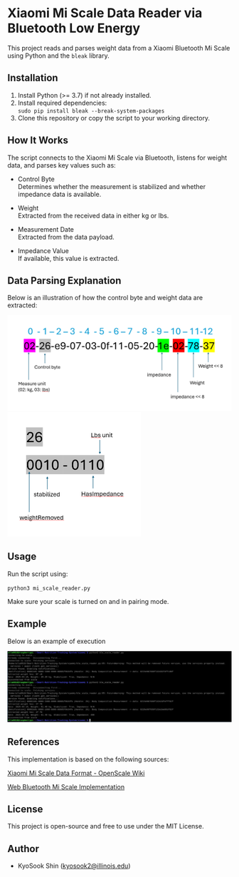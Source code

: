 # Xiaomi Mi Scale Data Reader via Bluetooth Low Energy 
This project reads and parses weight data from a Xiaomi Bluetooth Mi Scale using Python and the `bleak` library.  
  
## Installation
1. Install Python (>= 3.7) if not already installed.  
2. Install required dependencies:  
    `sudo pip install bleak --break-system-packages`
3. Clone this repository or copy the script to your working directory.  
  
  
## How It Works  
The script connects to the Xiaomi Mi Scale via Bluetooth, listens for weight data, and parses key values such as:  
  
* Control Byte  
  Determines whether the measurement is stabilized and whether impedance data is available.

* Weight  
  Extracted from the received data in either kg or lbs.

* Measurement Date  
  Extracted from the data payload.  

* Impedance Value  
  If available, this value is extracted.  

## Data Parsing Explanation
Below is an illustration of how the control byte and weight data are extracted:

<img src="./weight measurement fields.png" alt="Weight Measurement Fields" width = "600">

<img src="./control byte.png" alt="Control Byte Parsing" width = "300">

## Usage
Run the script using:

`python3 mi_scale_reader.py`  
  
Make sure your scale is turned on and in pairing mode.


## Example
Below is an example of execution  
  
<img src="./example.png" alt="Weight Measurement Fields" width = "800">

## References
This implementation is based on the following sources:

[Xiaomi Mi Scale Data Format - OpenScale Wiki](https://github.com/oliexdev/openScale/wiki/Xiaomi-Bluetooth-Mi-Scale)

[Web Bluetooth Mi Scale Implementation](https://github.com/limhenry/web-bluetooth-mi-scale/blob/master/main.js)

## License
This project is open-source and free to use under the MIT License.
  
## Author
* KyoSook Shin (kyosook2@illinois.edu)


